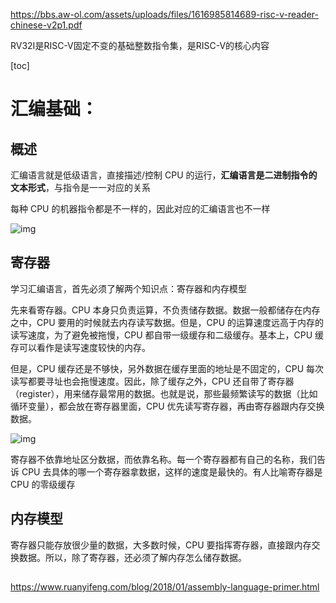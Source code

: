 https://bbs.aw-ol.com/assets/uploads/files/1616985814689-risc-v-reader-chinese-v2p1.pdf



RV32I是RISC-V固定不变的基础整数指令集，是RISC-V的核心内容

[toc]

# 汇编基础：

## 概述

汇编语言就是低级语言，直接描述/控制 CPU 的运行，**汇编语言是二进制指令的文本形式**，与指令是一一对应的关系

每种 CPU 的机器指令都是不一样的，因此对应的汇编语言也不一样

![img](https://cdn.jsdelivr.net/gh/yyheroi/yyheroi_blog_img_resource@main/images/202408061753372.png)


## 寄存器

学习汇编语言，首先必须了解两个知识点：寄存器和内存模型

先来看寄存器。CPU 本身只负责运算，不负责储存数据。数据一般都储存在内存之中，CPU 要用的时候就去内存读写数据。但是，CPU 的运算速度远高于内存的读写速度，为了避免被拖慢，CPU 都自带一级缓存和二级缓存。基本上，CPU 缓存可以看作是读写速度较快的内存。

但是，CPU 缓存还是不够快，另外数据在缓存里面的地址是不固定的，CPU 每次读写都要寻址也会拖慢速度。因此，除了缓存之外，CPU 还自带了寄存器（register），用来储存最常用的数据。也就是说，那些最频繁读写的数据（比如循环变量），都会放在寄存器里面，CPU 优先读写寄存器，再由寄存器跟内存交换数据。

![img](https://cdn.jsdelivr.net/gh/yyheroi/yyheroi_blog_img_resource@main/images/202408061800805.png)

寄存器不依靠地址区分数据，而依靠名称。每一个寄存器都有自己的名称，我们告诉 CPU 去具体的哪一个寄存器拿数据，这样的速度是最快的。有人比喻寄存器是 CPU 的零级缓存

## 内存模型

寄存器只能存放很少量的数据，大多数时候，CPU 要指挥寄存器，直接跟内存交换数据。所以，除了寄存器，还必须了解内存怎么储存数据。

## 


https://www.ruanyifeng.com/blog/2018/01/assembly-language-primer.html



